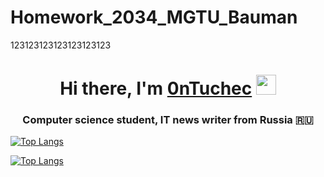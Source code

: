 # Homework_2034_MGTU_Bauman
123123123123123123123
 <h1 align="center">Hi there, I'm <a href="https://github.com/0nTuc" target="_blank">0nTuchec</a> 
<img src="https://github.com/blackcater/blackcater/raw/main/images/Hi.gif" height="32"/></h1>
<h3 align="center">Computer science student, IT news writer from Russia 🇷🇺</h3>

<!---Для компактной версии-->
[![Top Langs](https://github-readme-stats.vercel.app/api/top-langs/?username=0nTuc&layout=compact)](https://github.com/0nTuc/github-readme-stats)

<!---Для подробной версии-->
[![Top Langs](https://github-readme-stats.vercel.app/api/top-langs/?username=0nTuc)](https://github.com/0nTuc/github-readme-stats)
